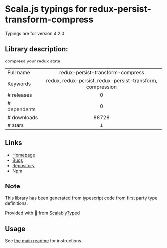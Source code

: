 
# Scala.js typings for redux-persist-transform-compress

Typings are for version 4.2.0

## Library description:
compress your redux state

|                    |                 |
| ------------------ | :-------------: |
| Full name          | redux-persist-transform-compress |
| Keywords           | redux, redux-persist, redux-persist-transform, compression |
| # releases         | 0 |
| # dependents       | 0 |
| # downloads        | 88728 |
| # stars            | 1 |

## Links
- [Homepage](https://github.com/rt2zz/redux-persist-transform-compress)
- [Bugs](https://github.com/rt2zz/redux-persist-transform-compress/issues)
- [Repository](https://github.com/rt2zz/redux-persist-transform-compress)
- [Npm](https://www.npmjs.com/package/redux-persist-transform-compress)
    


## Note
This library has been generated from typescript code from first party type definitions.

Provided with :purple_heart: from [ScalablyTyped](https://github.com/oyvindberg/ScalablyTyped)

## Usage
See [the main readme](../../readme.md) for instructions.


